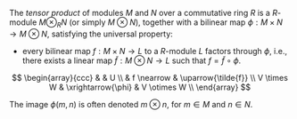 The *tensor product* of modules $M$ and $N$ over a commutative ring $R$ is a $R$-module $M \otimes_{R} N$ (or simply $M \otimes N$), together with a bilinear map $\phi: M \times N \to M \otimes N$, satisfying the universal property:

- every bilinear map $f: M \times N \to L$ to a $R$-module $L$ factors through $\phi$, i.e., there exists a linear map $\tilde{f}: M \otimes N \to L$ such that $f = \tilde{f} \circ \phi$.

$$
\begin{array}{ccc}
 & & U \\
 & f \nearrow & \uparrow{\tilde{f}} \\
V \times W & \xrightarrow{\phi} & V \otimes W \\
\end{array}
$$

The image $\phi(m, n)$ is often denoted $m \otimes n$, for $m \in M$ and $n \in N$.
